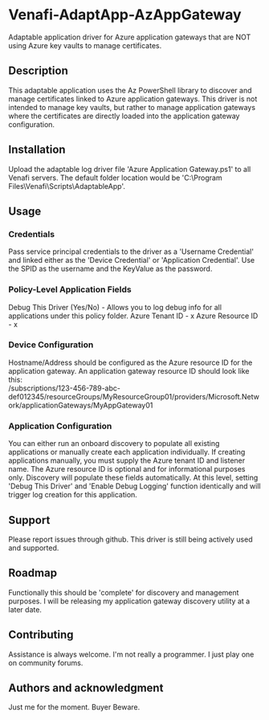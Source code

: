 # Venafi-AdaptApp-AzAppGateway
Adaptable application driver for Azure application gateways that are NOT using Azure key vaults to manage certificates.

## Description
This adaptable application uses the Az PowerShell library to discover and manage certificates linked to Azure application gateways. This driver is not intended to manage key vaults, but rather to manage application gateways where the certificates are directly loaded into the application gateway configuration.

## Installation
Upload the adaptable log driver file 'Azure Application Gateway.ps1' to all Venafi servers.
The default folder location would be 'C:\Program Files\Venafi\Scripts\AdaptableApp'.

## Usage

### Credentials
Pass service principal credentials to the driver as a 'Username Credential' and linked either as the 'Device Credential' or 'Application Credential'. Use the SPID as the username and the KeyValue as the password.

### Policy-Level Application Fields
Debug This Driver (Yes/No) - Allows you to log debug info for all applications under this policy folder.
Azure Tenant ID - x
Azure Resource ID - x

### Device Configuration
Hostname/Address should be configured as the Azure resource ID for the application gateway. An application gateway resource ID should look like this:  
/subscriptions/123-456-789-abc-def012345/resourceGroups/MyResourceGroup01/providers/Microsoft.Network/applicationGateways/MyAppGateway01

### Application Configuration
You can either run an onboard discovery to populate all existing applications or manually create each application individually. If creating applications manually, you must supply the Azure tenant ID and listener name. The Azure resource ID is optional and for informational purposes only. Discovery will populate these fields automatically.
At this level, setting 'Debug This Driver' and 'Enable Debug Logging' function identically and will trigger log creation for this application.

## Support
Please report issues through github. This driver is still being actively used and supported.

## Roadmap
Functionally this should be 'complete' for discovery and management purposes. I will be releasing my application gateway discovery utility at a later date.

## Contributing
Assistance is always welcome. I'm not really a programmer. I just play one on community forums.

## Authors and acknowledgment
Just me for the moment. Buyer Beware.
